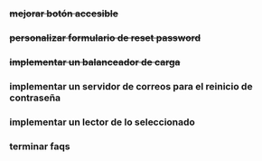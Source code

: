 ### ~~mejorar botón accesible~~
### ~~personalizar formulario de reset password~~
### ~~implementar un balanceador de carga~~
### implementar un servidor de correos para el reinicio de contraseña
### implementar un lector de lo seleccionado
### terminar faqs


